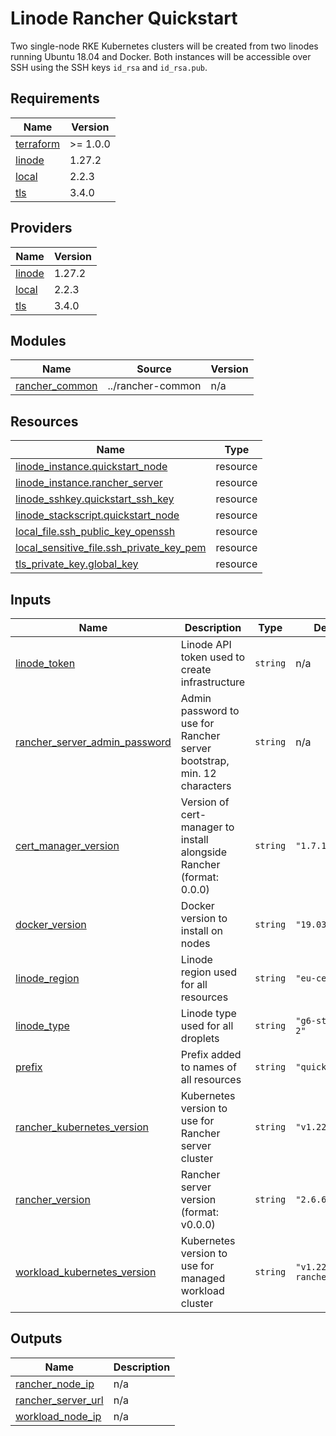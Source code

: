 # Linode Rancher Quickstart

Two single-node RKE Kubernetes clusters will be created from two linodes running Ubuntu 18.04 and Docker.
Both instances will be accessible over SSH using the SSH keys `id_rsa` and `id_rsa.pub`.

<!-- BEGIN_TF_DOCS -->
## Requirements

| Name | Version |
|------|---------|
| <a name="requirement_terraform"></a> [terraform](#requirement\_terraform) | >= 1.0.0 |
| <a name="requirement_linode"></a> [linode](#requirement\_linode) | 1.27.2 |
| <a name="requirement_local"></a> [local](#requirement\_local) | 2.2.3 |
| <a name="requirement_tls"></a> [tls](#requirement\_tls) | 3.4.0 |

## Providers

| Name | Version |
|------|---------|
| <a name="provider_linode"></a> [linode](#provider\_linode) | 1.27.2 |
| <a name="provider_local"></a> [local](#provider\_local) | 2.2.3 |
| <a name="provider_tls"></a> [tls](#provider\_tls) | 3.4.0 |

## Modules

| Name | Source | Version |
|------|--------|---------|
| <a name="module_rancher_common"></a> [rancher\_common](#module\_rancher\_common) | ../rancher-common | n/a |

## Resources

| Name | Type |
|------|------|
| [linode_instance.quickstart_node](https://registry.terraform.io/providers/linode/linode/1.27.2/docs/resources/instance) | resource |
| [linode_instance.rancher_server](https://registry.terraform.io/providers/linode/linode/1.27.2/docs/resources/instance) | resource |
| [linode_sshkey.quickstart_ssh_key](https://registry.terraform.io/providers/linode/linode/1.27.2/docs/resources/sshkey) | resource |
| [linode_stackscript.quickstart_node](https://registry.terraform.io/providers/linode/linode/1.27.2/docs/resources/stackscript) | resource |
| [local_file.ssh_public_key_openssh](https://registry.terraform.io/providers/hashicorp/local/2.2.3/docs/resources/file) | resource |
| [local_sensitive_file.ssh_private_key_pem](https://registry.terraform.io/providers/hashicorp/local/2.2.3/docs/resources/sensitive_file) | resource |
| [tls_private_key.global_key](https://registry.terraform.io/providers/hashicorp/tls/3.4.0/docs/resources/private_key) | resource |

## Inputs

| Name | Description | Type | Default | Required |
|------|-------------|------|---------|:--------:|
| <a name="input_linode_token"></a> [linode\_token](#input\_linode\_token) | Linode API token used to create infrastructure | `string` | n/a | yes |
| <a name="input_rancher_server_admin_password"></a> [rancher\_server\_admin\_password](#input\_rancher\_server\_admin\_password) | Admin password to use for Rancher server bootstrap, min. 12 characters | `string` | n/a | yes |
| <a name="input_cert_manager_version"></a> [cert\_manager\_version](#input\_cert\_manager\_version) | Version of cert-manager to install alongside Rancher (format: 0.0.0) | `string` | `"1.7.1"` | no |
| <a name="input_docker_version"></a> [docker\_version](#input\_docker\_version) | Docker version to install on nodes | `string` | `"19.03"` | no |
| <a name="input_linode_region"></a> [linode\_region](#input\_linode\_region) | Linode region used for all resources | `string` | `"eu-central"` | no |
| <a name="input_linode_type"></a> [linode\_type](#input\_linode\_type) | Linode type used for all droplets | `string` | `"g6-standard-2"` | no |
| <a name="input_prefix"></a> [prefix](#input\_prefix) | Prefix added to names of all resources | `string` | `"quickstart"` | no |
| <a name="input_rancher_kubernetes_version"></a> [rancher\_kubernetes\_version](#input\_rancher\_kubernetes\_version) | Kubernetes version to use for Rancher server cluster | `string` | `"v1.22.9+k3s1"` | no |
| <a name="input_rancher_version"></a> [rancher\_version](#input\_rancher\_version) | Rancher server version (format: v0.0.0) | `string` | `"2.6.6"` | no |
| <a name="input_workload_kubernetes_version"></a> [workload\_kubernetes\_version](#input\_workload\_kubernetes\_version) | Kubernetes version to use for managed workload cluster | `string` | `"v1.22.9-rancher1-1"` | no |

## Outputs

| Name | Description |
|------|-------------|
| <a name="output_rancher_node_ip"></a> [rancher\_node\_ip](#output\_rancher\_node\_ip) | n/a |
| <a name="output_rancher_server_url"></a> [rancher\_server\_url](#output\_rancher\_server\_url) | n/a |
| <a name="output_workload_node_ip"></a> [workload\_node\_ip](#output\_workload\_node\_ip) | n/a |
<!-- END_TF_DOCS -->

